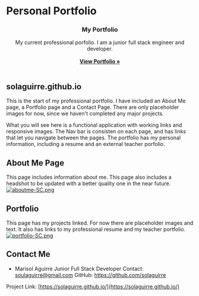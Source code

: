# Personal Portfolio
<p align="center">
<i class="fas fa-globe-americas"></i>

  <h3 align="center"><strong>My Portfolio</strong></h3>

  <p align="center">
    My current professional porfolio. I am a junior full stack engineer and developer. 
    <br />
    <br />
    <a href="https://solaguirre.github.io/"><strong>View Portfolio »</strong></a>
    <br />
    <br />
   
  </p>
</p>

## solaguirre.github.io

This is the start of my professional portfolio. I have included an About Me page, a Portfolio page and a Contact Page. There are only placeholder images for now, since we haven't completed any major projects.

What you will see here is a functional application with working links and responsive images. The Nav bar is consisten on each page, and has links that let you navigate between the pages. The portfolio has my personal information, including a resume and an external teacher porfolio. 

## About Me Page
This page includes information about me. This page also includes a headshot to be updated with a better quality one in the near future. 
[![aboutme-SC.png](https://i.postimg.cc/QxS2pTqf/aboutme-SC.png)](https://postimg.cc/0bMXvrFS)

## Portfolio
This page has my projects linked. For now there are placeholder images and text. It also has links to my professional resume and my teacher portfolio.
[![portfolio-SC.png](https://i.postimg.cc/vHPK1dQj/portfolio-SC.png)](https://postimg.cc/dLy6XpZm)

## Contact Me

* Marisol Aguirre
Junior Full Stack Developer
Contact: soulaguirre@gmail.com
GitHub: https://github.com/solaguirre

Project Link: [https://solaguirre.github.io/](https://solaguirre.github.io/)



